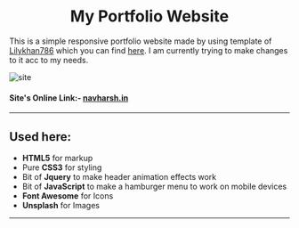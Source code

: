 <h1 align="center">My Portfolio Website </h1>

This is a simple responsive portfolio website made by using template of [Lilykhan786](https://github.com/Lilykhan786) which you can find [here](https://github.com/Lilykhan786/PortfolioTemplate).
I am currently trying to make changes to it acc to my needs.

![site](https://user-images.githubusercontent.com/83577819/158066355-ade3e7c9-4b1d-4259-b9c1-663a57acc9b6.jpeg)

#### Site's Online Link:- [**navharsh.in**](https://navharsh.in)
--- 
## Used here:
+ **HTML5** for markup
+ Pure **CSS3** for styling 
+ Bit of **Jquery** to make header animation effects work
+ Bit of **JavaScript** to make a hamburger menu to work on mobile devices 
+ **Font Awesome** for Icons 
+ **Unsplash** for Images 

***
